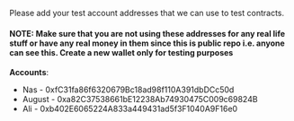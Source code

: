 Please add your test account addresses that we can use to test contracts. 

#### NOTE: Make sure that you are not using these addresses for any real life stuff or have any real money in them since this is public repo i.e. anyone can see this. Create a new wallet only for testing purposes


**Accounts**:

- Nas - 0xfC31fa86f6320679Bc18ad98f110A391dbDCc50d
- August - 0xa82C37538661bE12238Ab74930475C009c69824B
- Ali - 0xb402E6065224A833a449431ad5f3F1040A9F16e0

